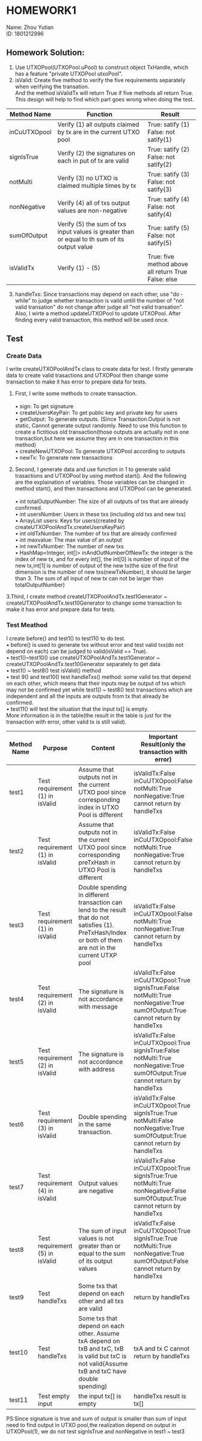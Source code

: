 # HOMEWORK1
Name: Zhou Yutian<br>
ID: 1801212996<br>

## Homework Solution:<br>

1.  Use UTXOPool(UTXOPool uPool) to construct object TxHandle, which has a feature "private UTXOPool utxoPool".<br>
2.  isValid: Create five method to verify the five requirements separately when verifying the transation.<br>
And the method isValidTx will return True if five methods all return True.<br>
This design will help to find which part goes wrong when doing the test.<br>

 Method Name | Function  | Result
 ---- | ----- | ------  
 inCuUTXOpool  | Verify (1) all outputs claimed by tx are in the current UTXO pool| True: satify (1)<br>False: not satify(1) 
 signIsTrue  | Verify (2) the signatures on each in put of tx are valid| True: satify (2)<br>False: not satify(2) 
 notMulti  | Verify (3) no UTXO is claimed multiple times by tx| True: satify (3)<br>False: not satify(3) 
 nonNegative  | Verify (4) all of txs output values are non-negative| True: satify (4)<br>False: not satify(4) 
 sumOfOutput  | Verify (5) the sum of txs input values is greater than or equal to th sum of its output value| True: satify (5)<br>False: not satify(5) 
 isValidTx  | Verify (1) - (5) | True: five method above all return True<br>False: else

3.  handleTxs: Since transactions may depend on each other, use "do - while" to judge whether transaction is vaild untill the number of "not valid transation" do not change after judge all "not valid transation".<br>
Also, I wirte a method updateUTXOPool to update UTXOPool. After finding every valid transaction, this method will be used once. <br>


## Test<br>

### Create Data<br>

I write createUTXOPoolAndTx class to create data for test. I firstly generate data to create valid trasactions and UTXOPool then change some transaction to make it has error to prepare data for tests.<br>

1. First, I write some methods to create transaction.<br> <br>
  • sign: To get signature<br> 
  • createUsersKeyPair: To get public key and private key for users<br>
  • getOutput: To generate outputs. (Since Transaction.Output is not static, Cannot generate output randomly. Need to use this function to create a fictitious old transaction(those outputs are actually not in one transaction,but here we assume they are in one transaction in this method)<br>
  • createNewUTXOPool: To generate UTXOPool according to outputs<br>
  • newTx: To generate new transactions<br>

2. Second, I generate data and use function in 1 to generate valid trasactions and UTXOPool by using method start(). And the following are the explaination of variables. Those variables can be changed in method start(), and then transactions and UTXOPool can be generated.<br> <br>
  • int totalOutputNumber: The size of all outputs of txs that are already confirmed.<br>
  • int usersNumber: Users in these txs (including old txs and new txs)<br>
  • ArrayList<KeyPair> users: Keys for users(created by createUTXOPoolAndTx.createUsersKeyPair)<br>
  • int oldTxNumber: The number of txs that are already confirmed<br>
  • int maxvalue: The max value of an output<br>
  • int newTxNumber: The number of new txs<br>
  • HashMap<Integer, int[]> inAndOutNumberOfNewTx: the integer is the index of new tx, and for every int[], the int[0] is number of input of the new tx,int[1] is number of output of the new tx(the size of the first dimension is the number of new txs(newTxNumber), it should be larger than 3. The sum of all input of new tx can not be larger than totalOutputNumber)<br>

3.Third, I create method createUTXOPoolAndTx.test1Generator ~ createUTXOPoolAndTx.test10Generator to change some transaction to make it has error and prepare data for tests.<br>    

### Test Meathod<br>

I create before() and test1() to test11() to do test. <br>
  • before() is used to generate txs without error and test valid txs(do not depend on each) can be judged to valid(isValid == True). <br>
  • test1()~test10() use createUTXOPoolAndTx.test1Generator ~ createUTXOPoolAndTx.test10Generator separately to get data<br>
  • test1() ~ test8() test isValid() method<br>
  • test 9() and test10() test handleTxs() method: some valid txs that depend on each other, which means that their inputs may be output of txs which may not be confirmed yet while test1() ~ test8() test transactions which are independent and all the inputs are outputs from tx that already be confirmed.<br>
  • test11() will test the situation that the input tx[] is empty.<br>
More information is in the table(the result in the table is just for  the transaction with error, other valid tx is still valid).<br>

 Method Name | Purpose | Content  | Important Result(only the transaction with error)
 ---- | ----- | ------ | ------ 
 test1  | Test requirement (1) in isValid|Assume that outputs not in the current UTXO pool since corresponding index in UTXO Pool is different| isValidTx:False<br>inCuUTXOpool:False<br>notMulti:True<br> nonNegative:True<br>cannot return by handleTxs 
 test2  | Test requirement (1) in isValid |Assume that outputs not in the current UTXO pool since corresponding preTxHash in UTXO Pool is different| isValidTx:False<br>inCuUTXOpool:False<br>notMulti:True<br> nonNegative:True<br>cannot return by handleTxs 
 test3  | Test requirement (1) in isValid |Double spending in different transaction can lend to the result that do not satisfies (1). PreTxHash/Index or both of them are not in the current UTXP pool | isValidTx:False<br>inCuUTXOpool:False<br>notMulti:True<br> nonNegative:True<br>cannot return by handleTxs 
 test4  | Test requirement (2) in isValid |The signature is not accordance with message| isValidTx:False<br>inCuUTXOpool:True<br>signIsTrue:False<br>notMulti:True<br> nonNegative:True<br>sumOfOutput:True<br>cannot return by handleTxs 
 test5  | Test requirement (2) in isValid |The signature is not accordance with address | isValidTx:False<br>inCuUTXOpool:True<br>signIsTrue:False<br>notMulti:True<br> nonNegative:True<br>sumOfOutput:True<br>cannot return by handleTxs 
 test6  | Test requirement (3) in isValid |Double spending in the same transaction.| isValidTx:False<br>inCuUTXOpool:True<br>signIsTrue:True<br>notMulti:False<br> nonNegative:True<br>sumOfOutput:True<br>cannot return by handleTxs 
 test7  | Test requirement (4) in isValid |Output values are negative| isValidTx:False<br>inCuUTXOpool:True<br>signIsTrue:True<br>notMulti:True<br> nonNegative:False<br>sumOfOutput:True<br>cannot return by handleTxs  
 test8  | Test requirement (5) in isValid |The sum of input values is not greater than or equal to the sum of its output values | isValidTx:False<br>inCuUTXOpool:True<br>signIsTrue:True<br>notMulti:True<br> nonNegative:True<br>sumOfOutput:False<br>cannot return by handleTxs 
 test9  | Test handleTxs | Some txs that depend on each other and all txs are valid | return by handleTxs 
 test10  | Test handleTxs | Some txs that depend on each other. Assume txA depend on txB and txC, txB is valid but txC is not valid(Assume txB and txC have double spending) | txA and tx C cannot return by handleTxs
 test11  | Test empty input | the input tx[] is empty | handleTxs result is tx[]

PS:Since signature is true and sum of output is smaller than sum of input need to find output in UTXO pool,the realization depend on output in UTXOPool(1), we do not test signIsTrue and nonNegative in test1 ~ test3




